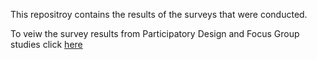 This repositroy contains the results of the surveys that were conducted.

To veiw the survey results from Participatory Design and Focus Group studies click <a href='CollabAll---SurveyResults.pdf'>here</a>
